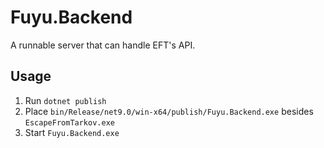 # Fuyu.Backend

A runnable server that can handle EFT's API.

## Usage

1. Run `dotnet publish`
2. Place `bin/Release/net9.0/win-x64/publish/Fuyu.Backend.exe` besides `EscapeFromTarkov.exe`
3. Start `Fuyu.Backend.exe`
